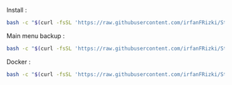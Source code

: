 Install :

```bash
bash -c "$(curl -fsSL 'https://raw.githubusercontent.com/irfanFRizki/StatusWRTIrfan/refs/heads/main/install_status.sh')"
```

Main menu backup :

```bash
bash -c "$(curl -fsSL 'https://raw.githubusercontent.com/irfanFRizki/StatusWRTIrfan/refs/heads/main/menu_backup.sh')"
```

Docker :
```bash
bash -c "$(curl -fsSL 'https://raw.githubusercontent.com/irfanFRizki/StatusWRTIrfan/refs/heads/main/script/install-docker-pi4.sh')"
```
